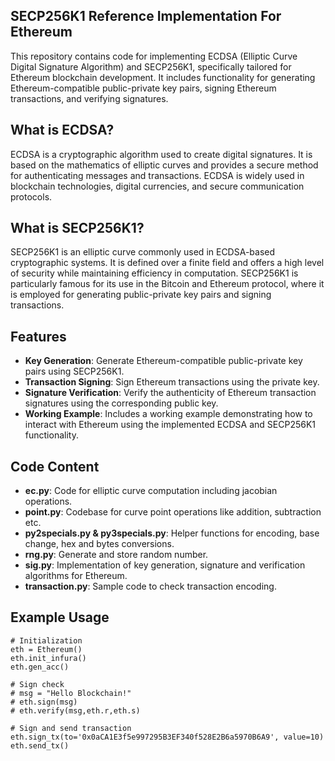 ## SECP256K1 Reference Implementation For Ethereum

This repository contains code for implementing ECDSA (Elliptic Curve Digital Signature Algorithm) and SECP256K1, specifically tailored for Ethereum blockchain development. It includes functionality for generating Ethereum-compatible public-private key pairs, signing Ethereum transactions, and verifying signatures.

## What is ECDSA?
ECDSA is a cryptographic algorithm used to create digital signatures. It is based on the mathematics of elliptic curves and provides a secure method for authenticating messages and transactions. ECDSA is widely used in blockchain technologies, digital currencies, and secure communication protocols.

## What is SECP256K1?
SECP256K1 is an elliptic curve commonly used in ECDSA-based cryptographic systems. It is defined over a finite field and offers a high level of security while maintaining efficiency in computation. SECP256K1 is particularly famous for its use in the Bitcoin and Ethereum protocol, where it is employed for generating public-private key pairs and signing transactions.

## Features

- **Key Generation**: Generate Ethereum-compatible public-private key pairs using SECP256K1.
- **Transaction Signing**: Sign Ethereum transactions using the private key.
- **Signature Verification**: Verify the authenticity of Ethereum transaction signatures using the corresponding public key.
- **Working Example**: Includes a working example demonstrating how to interact with Ethereum using the implemented ECDSA and SECP256K1 functionality.

## Code Content

- **ec.py**: Code for elliptic curve computation including jacobian operations.
- **point.py**: Codebase for curve point operations like addition, subtraction etc.
- **py2specials.py & py3specials.py**: Helper functions for encoding, base change, hex and bytes conversions.
- **rng.py**: Generate and store random number.
- **sig.py**: Implementation of key generation, signature and verification algorithms for Ethereum.
- **transaction.py**: Sample code to check transaction encoding.

## Example Usage

```
# Initialization
eth = Ethereum()
eth.init_infura()
eth.gen_acc()

# Sign check
# msg = "Hello Blockchain!"
# eth.sign(msg)
# eth.verify(msg,eth.r,eth.s)

# Sign and send transaction
eth.sign_tx(to='0x0aCA1E3f5e997295B3EF340f528E2B6a5970B6A9', value=10)
eth.send_tx()
```
